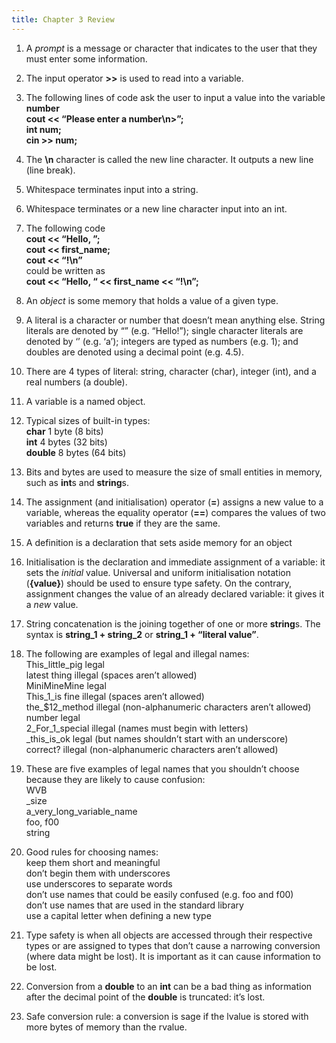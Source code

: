 ```yaml
---
title: Chapter 3 Review
---
```


1.  A *prompt* is a message or character that indicates to the user that they
    must enter some information.

2.  The input operator **\>\>** is used to read into a variable.

3.  The following lines of code ask the user to input a value into the variable
    **number**  
    **cout \<\< “Please enter a number\\n\>”;**  
    **int num;**  
    **cin \>\> num;**

4.  The **\\n** character is called the new line character. It outputs a new
    line (line break).

5.  Whitespace terminates input into a string.

6.  Whitespace terminates or a new line character input into an int.

7.  The following code  
    **cout \<\< “Hello, ”;**  
    **cout \<\< first_name;**  
    **cout \<\< “!\\n”**  
    could be written as  
    **cout \<\< “Hello, “ \<\< first_name \<\< “!\\n”;**

8.  An *object* is some memory that holds a value of a given type.

9.  A literal is a character or number that doesn’t mean anything else. String
    literals are denoted by “” (e.g. “Hello!”); single character literals are
    denoted by ‘’ (e.g. ‘a’); integers are typed as numbers (e.g. 1); and
    doubles are denoted using a decimal point (e.g. 4.5).

10. There are 4 types of literal: string, character (char), integer (int), and a
    real numbers (a double).

11. A variable is a named object.

12. Typical sizes of built-in types:  
    **char** 1 byte (8 bits)  
    **int** 4 bytes (32 bits)  
    **double** 8 bytes (64 bits)

13. Bits and bytes are used to measure the size of small entities in memory,
    such as **int**s and **string**s.

14. The assignment (and initialisation) operator (**=**) assigns a new value to
    a variable, whereas the equality operator (**==**) compares the values of
    two variables and returns **true** if they are the same.

15. A definition is a declaration that sets aside memory for an object

16. Initialisation is the declaration and immediate assignment of a variable: it
    sets the *initial* value. Universal and uniform initialisation notation
    (**{**value**}**) should be used to ensure type safety. On the contrary,
    assignment changes the value of an already declared variable: it gives it a
    *new* value.

17. String concatenation is the joining together of one or more **string**s. The
    syntax is **string_1 + string_2** or **string_1 + “literal value”**.

18. The following are examples of legal and illegal names:  
    This_little_pig legal  
    latest thing illegal (spaces aren’t allowed)  
    MiniMineMine legal  
    This_1_is fine illegal (spaces aren’t allowed)  
    the_\$12_method illegal (non-alphanumeric characters aren’t allowed)  
    number legal  
    2_For_1_special illegal (names must begin with letters)  
    \_this_is_ok legal (but names shouldn’t start with an underscore)  
    correct? illegal (non-alphanumeric characters aren’t allowed)

19. These are five examples of legal names that you shouldn’t choose because
    they are likely to cause confusion:  
    WVB  
    \_size  
    a_very_long_variable_name  
    foo, f00  
    string

20. Good rules for choosing names:  
    keep them short and meaningful  
    don’t begin them with underscores  
    use underscores to separate words  
    don’t use names that could be easily confused (e.g. foo and f00)  
    don’t use names that are used in the standard library  
    use a capital letter when defining a new type

21. Type safety is when all objects are accessed through their respective types
    or are assigned to types that don’t cause a narrowing conversion (where data
    might be lost). It is important as it can cause information to be lost.

22. Conversion from a **double** to an **int** can be a bad thing as information
    after the decimal point of the **double** is truncated: it’s lost.

23. Safe conversion rule: a conversion is sage if the lvalue is stored with more
    bytes of memory than the rvalue.
